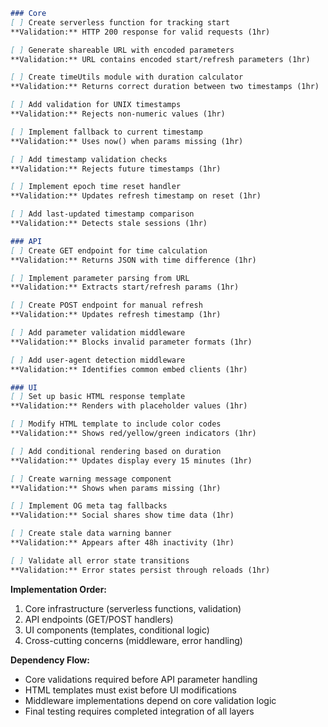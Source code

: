 ```markdown
### Core
[ ] Create serverless function for tracking start  
**Validation:** HTTP 200 response for valid requests (1hr)

[ ] Generate shareable URL with encoded parameters  
**Validation:** URL contains encoded start/refresh parameters (1hr)

[ ] Create timeUtils module with duration calculator  
**Validation:** Returns correct duration between two timestamps (1hr)

[ ] Add validation for UNIX timestamps  
**Validation:** Rejects non-numeric values (1hr)

[ ] Implement fallback to current timestamp  
**Validation:** Uses now() when params missing (1hr)

[ ] Add timestamp validation checks  
**Validation:** Rejects future timestamps (1hr)

[ ] Implement epoch time reset handler  
**Validation:** Updates refresh timestamp on reset (1hr)

[ ] Add last-updated timestamp comparison  
**Validation:** Detects stale sessions (1hr)

### API
[ ] Create GET endpoint for time calculation  
**Validation:** Returns JSON with time difference (1hr)

[ ] Implement parameter parsing from URL  
**Validation:** Extracts start/refresh params (1hr)

[ ] Create POST endpoint for manual refresh  
**Validation:** Updates refresh timestamp (1hr)

[ ] Add parameter validation middleware  
**Validation:** Blocks invalid parameter formats (1hr)

[ ] Add user-agent detection middleware  
**Validation:** Identifies common embed clients (1hr)

### UI
[ ] Set up basic HTML response template  
**Validation:** Renders with placeholder values (1hr)

[ ] Modify HTML template to include color codes  
**Validation:** Shows red/yellow/green indicators (1hr)

[ ] Add conditional rendering based on duration  
**Validation:** Updates display every 15 minutes (1hr)

[ ] Create warning message component  
**Validation:** Shows when params missing (1hr)

[ ] Implement OG meta tag fallbacks  
**Validation:** Social shares show time data (1hr)

[ ] Create stale data warning banner  
**Validation:** Appears after 48h inactivity (1hr)

[ ] Validate all error state transitions  
**Validation:** Error states persist through reloads (1hr)
```

**Implementation Order:**  
1. Core infrastructure (serverless functions, validation)  
2. API endpoints (GET/POST handlers)  
3. UI components (templates, conditional logic)  
4. Cross-cutting concerns (middleware, error handling)  

**Dependency Flow:**  
- Core validations required before API parameter handling  
- HTML templates must exist before UI modifications  
- Middleware implementations depend on core validation logic  
- Final testing requires completed integration of all layers